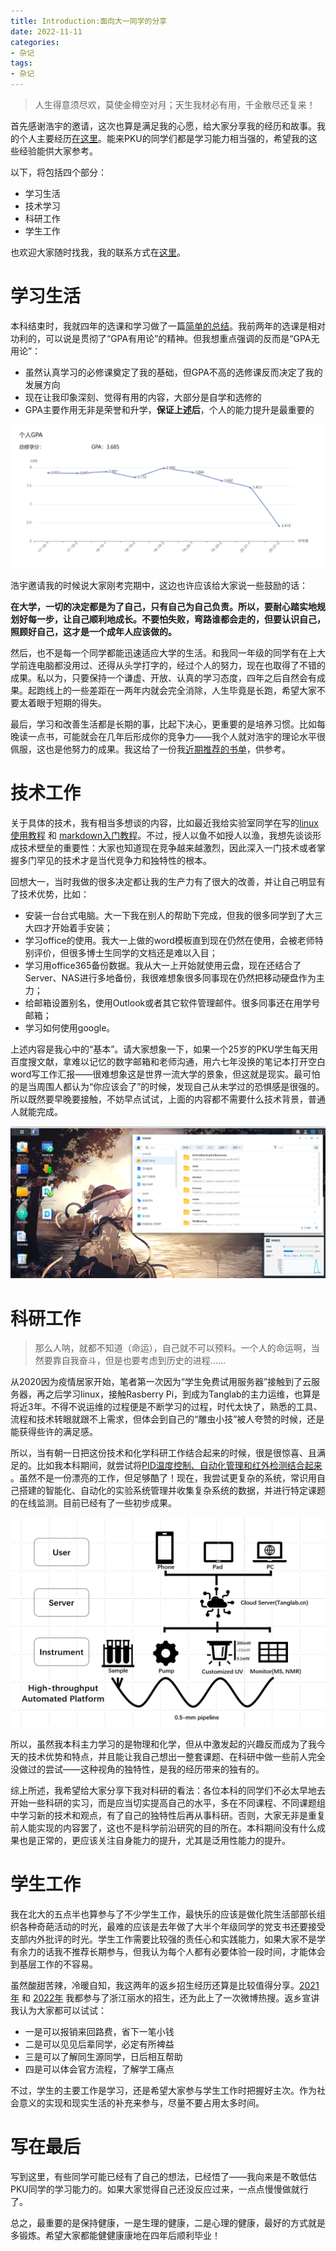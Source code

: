 ```yaml
---
title: Introduction:面向大一同学的分享
date: 2022-11-11
categories:
- 杂记
tags:
- 杂记
---
```




> 人生得意须尽欢，莫使金樽空对月；天生我材必有用，千金散尽还复来！
> 

<!--more-->

首先感谢浩宇的邀请，这次也算是满足我的心愿，给大家分享我的经历和故事。我的个人主要经历[在这里](http://jiangyida.top/2022/01/01/cv/)。能来PKU的同学们都是学习能力相当强的，希望我的这些经验能供大家参考。

以下，将包括四个部分：

- 学习生活
- 技术学习
- 科研工作
- 学生工作

也欢迎大家随时找我，我的联系方式在[这里](http://jiangyida.top/2021/02/15/about/)。

# 学习生活

本科结束时，我就四年的选课和学习做了一篇[简单的总结](http://jiangyida.top/2021/08/26/JYD%E3%81%AE%E6%9C%AC%E7%A7%91%E8%AF%BE%E7%A8%8B%E6%80%BB%E7%BB%93%202e99f3228fac4046aadef75a9e5441e0/)。我前两年的选课是相对功利的，可以说是贯彻了“GPA有用论”的精神。但我想重点强调的反而是“GPA无用论”：

- 虽然认真学习的必修课奠定了我的基础，但GPA不高的选修课反而决定了我的发展方向
- 现在让我印象深刻、觉得有用的内容，大部分是自学和选修的
- GPA主要作用无非是荣誉和升学，**保证上述后**，个人的能力提升是最重要的

![我的GPA](https://raw.githubusercontent.com/DF-Master/yidapicbed/main/2022/202211/221111-1.png)

浩宇邀请我的时候说大家刚考完期中，这边也许应该给大家说一些鼓励的话：

**在大学，一切的决定都是为了自己，只有自己为自己负责。所以，要耐心踏实地规划好每一步，让自己顺利地成长。不要怕失败，弯路谁都会走的，但要认识自己，照顾好自己，这才是一个成年人应该做的。**

然后，也不是每一个同学都能迅速适应大学的生活。和我同一年级的同学有在上大学前连电脑都没用过、还得从头学打字的，经过个人的努力，现在也取得了不错的成果。私以为，只要保持一个谦虚、开放、认真的学习态度，四年之后自然会有成果。起跑线上的一些差距在一两年内就会完全消除，人生毕竟是长跑，希望大家不要太着眼于短期的得失。

最后，学习和改善生活都是长期的事，比起下决心，更重要的是培养习惯。比如每晚读一点书，可能就会在几年后形成你的竞争力——我个人就对浩宇的理论水平很佩服，这也是他努力的成果。我这给了一份我[近期推荐的书单](http://jiangyida.top/2022/10/04/202210%E4%B9%A6%E7%9B%AE%E6%8E%A8%E8%8D%90/)，供参考。

# 技术工作

关于具体的技术，我有相当多想谈的内容，比如最近我给实验室同学在写的[linux使用教程](http://jiangyida.top/2022/11/08/20221108-LinuxTutorial1/) 和 [markdown入门教程](http://jiangyida.top/2022/11/04/Tanglab%20Tutorial%20%E9%9D%A2%E5%90%91%E7%A7%91%E7%A0%94%E4%BA%BA%E5%91%98%E7%9A%84Markdown%E5%BA%94%E7%94%A8%E6%95%99%E7%A8%8B/)。不过，授人以鱼不如授人以渔，我想先谈谈形成技术壁垒的重要性：大家也知道现在竞争越来越激烈，因此深入一门技术或者掌握多门罕见的技术才是当代竞争力和独特性的根本。

回想大一，当时我做的很多决定都让我的生产力有了很大的改善，并让自己明显有了技术优势，比如：

- 安装一台台式电脑。大一下我在别人的帮助下完成，但我的很多同学到了大三大四才开始着手安装；
- 学习office的使用。我大一上做的word模板直到现在仍然在使用，会被老师特别评价，但很多博士生同学的文档还是难以入目；
- 学习用office365备份数据。我从大一上开始就使用云盘，现在还结合了Server、NAS进行多地备份，我很难想象很多同事现在仍然把移动硬盘作为主力；
- 给邮箱设置别名，使用Outlook或者其它软件管理邮件。很多同事还在用学号邮箱；
- 学习如何使用google。

上述内容是我心中的“基本”。请大家想象一下，如果一个25岁的PKU学生每天用百度搜文献，拿难以记忆的数字邮箱和老师沟通，用六七年没换的笔记本打开空白word写工作汇报——很难想象这是世界一流大学的景象，但这就是现实。最可怕的是当周围人都认为“你应该会了”的时候，发现自己从未学过的恐惧感是很强的。所以既然要早晚要接触，不妨早点试试，上面的内容都不需要什么技术背景，普通人就能完成。

![我给实验室架设的synology NAS ](https://raw.githubusercontent.com/DF-Master/yidapicbed/main/2022/202211/221111-2.png)

# 科研工作

> 那么人呐，就都不知道（命运），自己就不可以预料。一个人的命运啊，当然要靠自我奋斗，但是也要考虑到历史的进程……
> 

从2020因为疫情居家开始，笔者第一次因为“学生免费试用服务器”接触到了云服务器，再之后学习linux，接触Rasberry Pi，到成为Tanglab的主力运维，也算是将近3年。不得不说运维的过程便是不断学习的过程，时代太快了，熟悉的工具、流程和技术转眼就跟不上需求，但体会到自己的“雕虫小技”被人夸赞的时候，还是能获得些许的满足感。

所以，当有朝一日把这份技术和化学科研工作结合起来的时候，很是很惊喜、且满足的。比如我本科期间，就尝试将[PID温度控制、自动化管理和红外检测结合起来](http://jiangyida.top/2021/03/10/%E6%96%B0%E8%A3%85%E7%BD%AE%EF%BC%9A%E7%94%A8%E4%BA%8E%E7%86%94%E8%9E%8D%E5%A2%9E%E5%BC%BA%E9%94%82%E7%A6%BB%E5%AD%90%E6%8D%95%E8%8E%B7%E5%89%82%E7%89%B9%E5%BE%81FTIR%E4%BF%A1%E5%8F%B7/) 。虽然不是一份漂亮的工作，但足够酷了！现在，我尝试更复杂的系统，常识用自己搭建的智能化、自动化的实验系统管理并收集复杂系统的数据，并进行特定课题的在线监测。目前已经有了一些初步成果。

![目前想要进行的工作](https://raw.githubusercontent.com/DF-Master/yidapicbed/main/2022/202211/221111-3.png)

所以，虽然我本科主力学习的是物理和化学，但从中激发起的兴趣反而成为了我今天的技术优势和特点，并且能让我自己想出一整套课题、在科研中做一些前人完全没做过的尝试——这种视角的独特性，是我的经历带来的独有的。

综上所述，我希望给大家分享下我对科研的看法：各位本科的同学们不必太早地去开始一些科研的实习，而是应当切实提高自己的水平，多在不同课程、不同课题组中学习新的技术和观点，有了自己的独特性后再从事科研。否则，大家无非是重复前人能实现的内容罢了，这也不是科学前沿研究的目的所在。本科期间没有什么成果也是正常的，更应该关注自身能力的提升，尤其是泛用性能力的提升。

# 学生工作

我在北大的五点半也算参与了不少学生工作，最快乐的应该是做化院生活部部长组织各种奇葩活动的时光，最难的应该是去年做了大半个年级同学的党支书还要接受支部内外批评的时光。学生工作需要比较强的责任心和实践能力，如果大家不是学有余力的话我不推荐长期参与，但我认为每个人都有必要体验一段时间，才能体会到基层工作的不容易。

虽然酸甜苦辣，冷暖自知，我这两年的返乡招生经历还算是比较值得分享。[2021年](http://jiangyida.top/2021/08/26/2021%E6%8B%9B%E7%94%9F%E7%BA%AA%E5%BD%95/) 和 [2022年](http://jiangyida.top/2022/07/03/2022%E6%8B%9B%E7%94%9F%E8%AE%B0%E5%BD%95/) 我都参与了浙江丽水的招生，还为此上了一次微博热搜。返乡宣讲我认为大家都可以试试：

- 一是可以报销来回路费，省下一笔小钱
- 二是可以见见后辈同学，必定有所裨益
- 三是可以了解同生源同学，日后相互帮助
- 四是可以体会官方流程，了解学工痛点

不过，学生的主要工作是学习，还是希望大家参与学生工作时把握好主次。作为社会意义的实现和现实生活的补充来参与，尽量不要占用太多时间。

# 写在最后

写到这里，有些同学可能已经有了自己的想法，已经悟了——我向来是不敢低估PKU同学的学习能力的。如果大家觉得自己还没反应过来，一点点慢慢做就行了。

总之，最重要的是保持健康，一是生理的健康，二是心理的健康，最好的方式就是多锻炼。希望大家都能健健康康地在四年后顺利毕业！